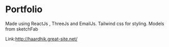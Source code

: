 # Portfolio 

Made using ReactJs , ThreeJs and EmailJs. 
Tailwind css for styling. 
Models from sketchFab

Link:http://haardhik.great-site.net/
